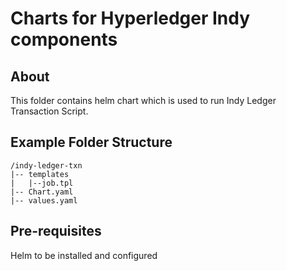 # Charts for Hyperledger Indy components

## About
This folder contains helm chart which is used to run Indy Ledger Transaction Script. 

## Example Folder Structure ###
```
/indy-ledger-txn
|-- templates
|   |--job.tpl
|-- Chart.yaml
|-- values.yaml
```

## Pre-requisites

 Helm to be installed and configured 
